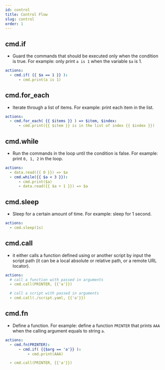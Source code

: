 ```yaml
---
id: control
title: Control Flow
slug: control
order: 1
---
```


## cmd.if

- Guard the commands that should be executed only when the condition is true. For example: only print `a is 1` when the variable `$a` is 1.

```yaml
actions:
  - cmd.if( {{ $a == 1 }} ):
      - cmd.print(a is 1)
```

## cmd.for_each

- Iterate through a list of items. For example: print each item in the list.

```yaml
actions:
  - cmd.for_each( {{ $items }} ) => $item, $index:
      - cmd.print({{ $item }} is in the list of index {{ $index }})
```

## cmd.while

- Run the commands in the loop until the condition is false. For example: print `0, 1, 2` in the loop.

```yaml
actions:
  - data.read({{ 0 }}) => $a
  - cmd.while({{ $a < 3 }}):
      - cmd.print($a)
      - data.read({{ $a + 1 }}) => $a
```

## cmd.sleep

- Sleep for a certain amount of time. For example: sleep for 1 second.

```yaml
actions:
  - cmd.sleep(1s)
```

## cmd.call

- it either calls a function defined using or another script by input the script path (it can be a local absolute or relative path, or a remote URL locator).

```yaml
actions:
  # call a function with passed in arguments
  - cmd.call(PRINTER, {{'a'}})

  # call a script with passed in arguments
  - cmd.call(./script.yaml, {{'a'}})
```

## cmd.fn

- Define a function. For example: define a function `PRINTER` that prints `AAA` when the calling argument equals to string `a`.

```yaml
actions:
  - cmd.fn(PRINTER):
      - cmd.if( {{$arg == 'a'}} ):
          - cmd.print(AAA)

  - cmd.call(PRINTER, {{'a'}})
```
